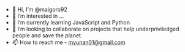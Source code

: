 - 👋 Hi, I’m @maigoro92
- 👀 I’m interested in ...
- 🌱 I’m currently learning JavaScript and Python
- 💞️ I’m looking to collaborate on projects that help underpriviledged people and save the planet.
- 📫 How to reach me - myunan01@gmail.com

<!---
maigoro92/maigoro92 is a ✨ special ✨ repository because its `README.md` (this file) appears on your GitHub profile.
You can click the Preview link to take a look at your changes.
--->
